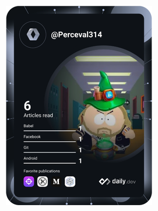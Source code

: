 <a href="https://app.daily.dev/Perceval314"><img src="https://github.com/Perceval314/Perceval314/blob/main/devcard.svg" width="400" alt="Perceval's Dev Card"/></a>
